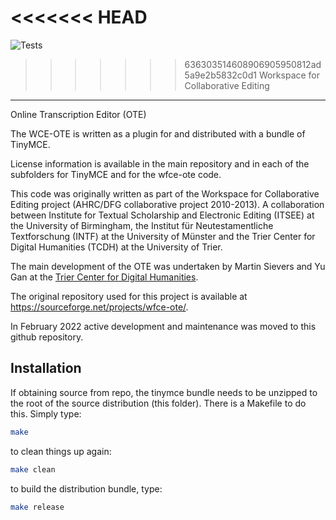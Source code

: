 <<<<<<< HEAD
=======
![Tests](https://github.com/itsee-birmingham/wfce-ote/actions/workflows/ci-jest-tests.yml/badge.svg)


>>>>>>> 636303514608906905950812ad5a9e2b5832c0d1
Workspace for Collaborative Editing
-----------------------------------
Online Transcription Editor (OTE)

The WCE-OTE is written as a plugin for and distributed with a bundle of TinyMCE.

License information is available in the main repository and in each of the subfolders for TinyMCE and for the wfce-ote code.

This code was originally written as part of the Workspace for Collaborative Editing project (AHRC/DFG collaborative project 2010-2013). A collaboration between Institute for Textual Scholarship and Electronic Editing (ITSEE) at the University of Birmingham, the Institut für Neutestamentliche Textforschung (INTF) at the University of Münster and the Trier Center for Digital Humanities (TCDH) at the University of Trier.

The main development of the OTE was undertaken by Martin Sievers and Yu Gan at the [Trier Center for Digital Humanities](https://www.tcdh.uni-trier.de).

The original repository used for this project is available at https://sourceforge.net/projects/wfce-ote/.

In February 2022 active development and maintenance was moved to this github repository.


Installation
------------

If obtaining source from repo, the tinymce bundle needs to be unzipped
to the root of the source distribution (this folder).  There is a Makefile to do this.
Simply type:

```bash
make
```

to clean things up again:

```bash
make clean
```

to build the distribution bundle, type:

```bash
make release
```
